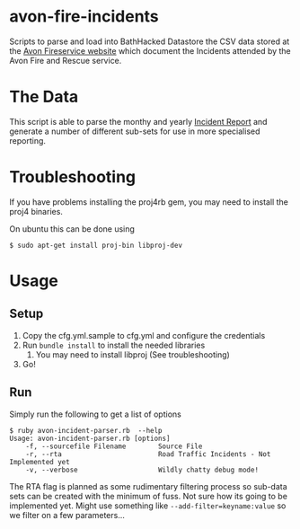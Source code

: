 avon-fire-incidents
===================

Scripts to parse and load into BathHacked Datastore the CSV data stored at the [Avon Fireservice website](http://www.avonfire.gov.uk) which document the Incidents attended by the Avon Fire and Rescue service.

# The Data

This script is able to parse the monthy and yearly [Incident Report](http://www.avonfire.gov.uk/documents/category/100-current-year) and generate a number of different sub-sets for use in more specialised reporting. 

# Troubleshooting

If you have problems installing the proj4rb gem, you may need to install the proj4 binaries.

On ubuntu this can be done using

    $ sudo apt-get install proj-bin libproj-dev



# Usage

## Setup

1. Copy the cfg.yml.sample to cfg.yml and configure the credentials
2. Run ```bundle install``` to install the needed libraries
    1. You may need to install libproj (See troubleshooting)
3. Go!


## Run
Simply run the following to get a list of options 

    $ ruby avon-incident-parser.rb  --help
    Usage: avon-incident-parser.rb [options]
        -f, --sourcefile Filename        Source File
        -r, --rta                        Road Traffic Incidents - Not Implemented yet
        -v, --verbose                    Wildly chatty debug mode!

The RTA flag is planned as some rudimentary filtering process so sub-data sets can be created with the minimum of fuss. Not sure how its going to be implemented yet. Might use something like ```--add-filter=keyname:value``` so we filter on a few parameters... 